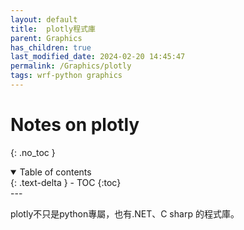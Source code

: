 ```yaml
---
layout: default
title:  plotly程式庫
parent: Graphics
has_children: true
last_modified_date: 2024-02-20 14:45:47
permalink: /Graphics/plotly
tags: wrf-python graphics
---
```


# Notes on plotly
{: .no_toc }

<details open markdown="block">
  <summary>
    Table of contents
  </summary>
  {: .text-delta }
- TOC
{:toc}
</details>
---

plotly不只是python專屬，也有.NET、C sharp 的程式庫。
